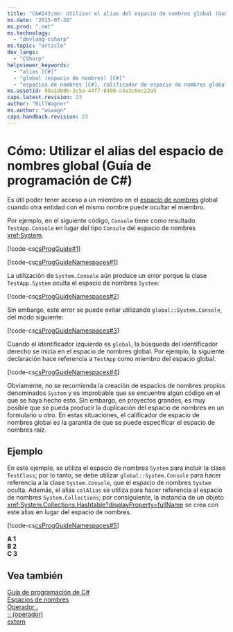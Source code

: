 ```yaml
---
title: "C&#243;mo: Utilizar el alias del espacio de nombres global (Gu&#237;a de programaci&#243;n de C#) | Microsoft Docs"
ms.date: "2015-07-20"
ms.prod: ".net"
ms.technology: 
  - "devlang-csharp"
ms.topic: "article"
dev_langs: 
  - "CSharp"
helpviewer_keywords: 
  - "alias [C#]"
  - "global (espacio de nombres) [C#]"
  - "espacios de nombres [C#], calificador de espacio de nombres global"
ms.assetid: 98a1d89b-3c5a-44f7-8400-c4a3c0ec22a9
caps.latest.revision: 23
author: "BillWagner"
ms.author: "wiwagn"
caps.handback.revision: 23
---
```

# C&#243;mo: Utilizar el alias del espacio de nombres global (Gu&#237;a de programaci&#243;n de C#)
Es útil poder tener acceso a un miembro en el [espacio de nombres](../../../csharp/language-reference/keywords/namespace.md) global cuando otra entidad con el mismo nombre puede ocultar el miembro.  
  
 Por ejemplo, en el siguiente código, `Console` tiene como resultado `TestApp.Console` en lugar del tipo `Console` del espacio de nombres <xref:System>.  
  
 [!code-cs[csProgGuide#1](../../../csharp/programming-guide/inside-a-program/codesnippet/csharp/csProgGuide/using.cs#1)]  
  
 [!code-cs[csProgGuideNamespaces#1](../../../csharp/programming-guide/namespaces/codesnippet/csharp/Namespaces/Namespaces.cs#1)]  
  
 La utilización de `System.Console` aún produce un error porque la clase `TestApp.System` oculta el espacio de nombres `System`:  
  
 [!code-cs[csProgGuideNamespaces#2](../../../csharp/programming-guide/namespaces/codesnippet/csharp/Namespaces/Namespaces.cs#2)]  
  
 Sin embargo, este error se puede evitar utilizando `global::System.Console`, del modo siguiente:  
  
 [!code-cs[csProgGuideNamespaces#3](../../../csharp/programming-guide/namespaces/codesnippet/csharp/Namespaces/Namespaces.cs#3)]  
  
 Cuando el identificador izquierdo es `global`, la búsqueda del identificador derecho se inicia en el espacio de nombres global.  Por ejemplo, la siguiente declaración hace referencia a `TestApp` como miembro del espacio global.  
  
 [!code-cs[csProgGuideNamespaces#4](../../../csharp/programming-guide/namespaces/codesnippet/csharp/Namespaces/Namespaces.cs#4)]  
  
 Obviamente, no se recomienda la creación de espacios de nombres propios denominados `System` y es improbable que se encuentre algún código en el que se haya hecho esto.  Sin embargo, en proyectos grandes, es muy posible que se pueda producir la duplicación del espacio de nombres en un formulario u otro.  En estas situaciones, el calificador de espacio de nombres global es la garantía de que se puede especificar el espacio de nombres raíz.  
  
## Ejemplo  
 En este ejemplo, se utiliza el espacio de nombres `System` para incluir la clase `TestClass`; por lo tanto, se debe utilizar `global::System.Console` para hacer referencia a la clase `System.Console`, que el espacio de nombres `System` oculta.  Además, el alias `colAlias` se utiliza para hacer referencia al espacio de nombres `System.Collections`; por consiguiente, la instancia de un objeto <xref:System.Collections.Hashtable?displayProperty=fullName> se crea con este alias en lugar del espacio de nombres.  
  
 [!code-cs[csProgGuideNamespaces#5](../../../csharp/programming-guide/namespaces/codesnippet/csharp/Namespaces/Namespaces.cs#5)]  
  
  **A 1**  
**B 2**  
**C 3**   
## Vea también  
 [Guía de programación de C\#](../../../csharp/programming-guide/index.md)   
 [Espacios de nombres](../../../csharp/programming-guide/namespaces/index.md)   
 [Operador .](../../../csharp/language-reference/operators/member-access-operator.md)   
 [:: \(operador\)](../../../csharp/language-reference/operators/namespace-alias-qualifer.md)   
 [extern](../../../csharp/language-reference/keywords/extern.md)